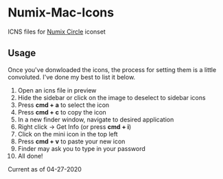 # Numix-Mac-Icons
ICNS files for [Numix Circle](https://github.com/numixproject/numix-icon-theme-circle) iconset

## Usage
Once you've donwloaded the icons, the process for setting them is a little convoluted. I've done my best to list it below.
1. Open an icns file in preview
2. Hide the sidebar or click on the image to deselect to sidebar icons
3. Press **cmd + a** to select the icon
4. Press **cmd + c** to copy the icon
5. In a new finder window, navigate to desired application
6. Right click -> Get Info (or press **cmd + i**)
7. Click on the mini icon in the top left
8. Press **cmd + v** to paste your new icon
9. Finder may ask you to type in your password
10. All done!

Current as of 04-27-2020
